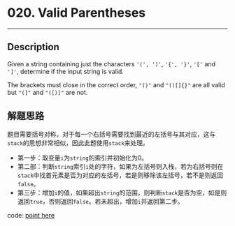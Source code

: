 # 020. Valid Parentheses
------------

## Description
Given a string containing just the characters `'(', ')'`, `'{', '}'`, `'['` and `']'`, determine if the input string is valid.

The brackets must close in the correct order, `"()"` and `"()[]{}"` are all valid but `"(]"` and `"([)]"` are not.

## 解题思路
题目需要括号对称，对于每一个右括号需要找到最近的左括号与其对应，这与`stack`的思想非常相似，因此此题使用`stack`来处理。
- 第一步：取变量`i`为`string`的索引并初始化为0。
- 第二部：判断`string`索引`i`处的字符，如果为左括号则入栈，若为右括号则在`stack`中找首元素是否为对应的左括号，若是则移除该左括号，若不是则返回`false`。
- 第三步：增加`i`的值，如果超出`string`的范围，则判断`stack`是否为空，如是则返回`true`，否则返回`false`。若未超出，增加`i`并返回第二步。

code: [point here](solution_1.cpp)